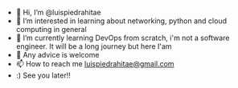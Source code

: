 - 👋 Hi, I’m @luispiedrahitae
- 👀 I’m interested in learning about networking, python and cloud computing in general
- 🌱 I’m currently learning DevOps from scratch, i'm not a software engineer. It will be a long journey but here I'am
- 💞️ Any advice is welcome
- 📫 How to reach me luispiedrahitae@gmail.com
- :) See you later!!


<!---
luispiedrahitae/luispiedrahitae is a ✨ special ✨ repository because its `README.md` (this file) appears on your GitHub profile.
You can click the Preview link to take a look at your changes.
--->
